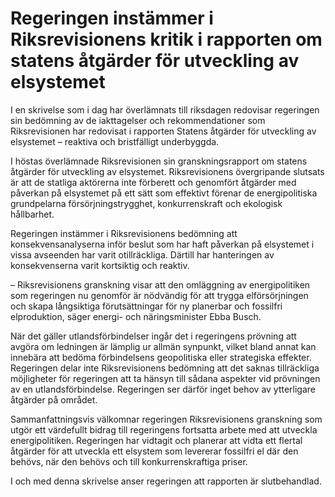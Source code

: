 # Regeringen instämmer i Riksrevisionens kritik i rapporten om statens åtgärder för utveckling av elsystemet

I en skrivelse som i dag har överlämnats till riksdagen redovisar regeringen sin bedömning av de iakttagelser och rekommendationer som Riksrevisionen har redovisat i rapporten Statens åtgärder för utveckling av elsystemet – reaktiva och bristfälligt underbyggda.

I höstas överlämnade Riksrevisionen sin granskningsrapport om statens åtgärder för utveckling av elsystemet. Riksrevisionens övergripande slutsats är att de statliga aktörerna inte förberett och genomfört åtgärder med påverkan på elsystemet på ett sätt som effektivt förenar de energipolitiska grundpelarna försörjningstrygghet, konkurrenskraft och ekologisk hållbarhet.

Regeringen instämmer i Riksrevisionens bedömning att konsekvensanalyserna inför beslut som har haft påverkan på elsystemet i vissa avseenden har varit otillräckliga. Därtill har hanteringen av konsekvenserna varit kortsiktig och reaktiv.

– Riksrevisionens granskning visar att den omläggning av energipolitiken som regeringen nu genomför är nödvändig för att trygga elförsörjningen och skapa långsiktiga förutsättningar för ny planerbar och fossilfri elproduktion, säger energi- och näringsminister Ebba Busch.

När det gäller utlandsförbindelser ingår det i regeringens prövning att avgöra om ledningen är lämplig ur allmän synpunkt, vilket bland annat kan innebära att bedöma förbindelsens geopolitiska eller strategiska effekter. Regeringen delar inte Riksrevisionens bedömning att det saknas tillräckliga möjligheter för regeringen att ta hänsyn till sådana aspekter vid prövningen av en utlandsförbindelse. Regeringen ser därför inget behov av ytterligare åtgärder på området.

Sammanfattningsvis välkomnar regeringen Riksrevisionens granskning som utgör ett värdefullt bidrag till regeringens fortsatta arbete med att utveckla energipolitiken. Regeringen har vidtagit och planerar att vidta ett flertal åtgärder för att utveckla ett elsystem som levererar fossilfri el där den behövs, när den behövs och till konkurrenskraftiga priser.

I och med denna skrivelse anser regeringen att rapporten är slutbehandlad.
